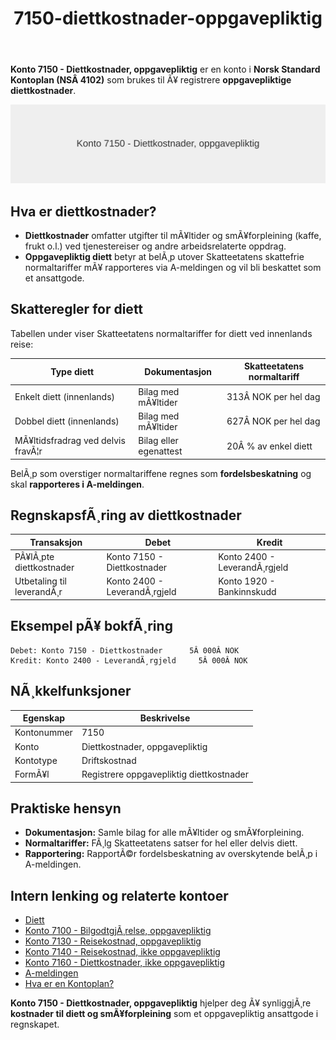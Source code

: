 ﻿---
title: "7150-diettkostnader-oppgavepliktig"
meta_title: "7150-diettkostnader-oppgavepliktig"
meta_description: "**Konto 7150 - Diettkostnader, oppgavepliktig** er en konto i **Norsk Standard Kontoplan (NSÂ 4102)** som brukes til Ã¥ registrere **oppgavepliktige diettkostna..."
slug: 7150-diettkostnader-oppgavepliktig
type: blog
layout: pages/single
---

**Konto 7150 - Diettkostnader, oppgavepliktig** er en konto i **Norsk Standard Kontoplan (NSÂ 4102)** som brukes til Ã¥ registrere **oppgavepliktige diettkostnader**.

![Illustrasjon av konto 7150 Diettkostnader, oppgavepliktig](7150-diettkostnader-oppgavepliktig-image.svg)

## Hva er diettkostnader?

* **Diettkostnader** omfatter utgifter til mÃ¥ltider og smÃ¥forpleining (kaffe, frukt o.l.) ved tjenestereiser og andre arbeidsrelaterte oppdrag.
* **Oppgavepliktig diett** betyr at belÃ¸p utover Skatteetatens skattefrie normaltariffer mÃ¥ rapporteres via A-meldingen og vil bli beskattet som et ansattgode.

## Skatteregler for diett

Tabellen under viser Skatteetatens normaltariffer for diett ved innenlands reise:

| Type diett                       | Dokumentasjon          | Skatteetatens normaltariff  |
|----------------------------------|------------------------|-----------------------------|
| Enkelt diett (innenlands)        | Bilag med mÃ¥ltider     | 313Â NOK per hel dag         |
| Dobbel diett (innenlands)        | Bilag med mÃ¥ltider     | 627Â NOK per hel dag         |
| MÃ¥ltidsfradrag ved delvis fravÃ¦r | Bilag eller egenattest | 20Â % av enkel diett         |

BelÃ¸p som overstiger normaltariffene regnes som **fordelsbeskatning** og skal **rapporteres i A-meldingen**.

## RegnskapsfÃ¸ring av diettkostnader

| Transaksjon                       | Debet                         | Kredit                        |
|-----------------------------------|-------------------------------|-------------------------------|
| PÃ¥lÃ¸pte diettkostnader            | Konto 7150 - Diettkostnader   | Konto 2400 - LeverandÃ¸rgjeld |
| Utbetaling til leverandÃ¸r         | Konto 2400 - LeverandÃ¸rgjeld  | Konto 1920 - Bankinnskudd    |

## Eksempel pÃ¥ bokfÃ¸ring

```plaintext
Debet: Konto 7150 - Diettkostnader      5Â 000Â NOK
Kredit: Konto 2400 - LeverandÃ¸rgjeld     5Â 000Â NOK
```

## NÃ¸kkelfunksjoner

| Egenskap      | Beskrivelse                                         |
|---------------|-----------------------------------------------------|
| Kontonummer   | 7150                                                |
| Konto         | Diettkostnader, oppgavepliktig                      |
| Kontotype     | Driftskostnad                                       |
| FormÃ¥l        | Registrere oppgavepliktig diettkostnader            |

## Praktiske hensyn

* **Dokumentasjon:** Samle bilag for alle mÃ¥ltider og smÃ¥forpleining.
* **Normaltariffer:** FÃ¸lg Skatteetatens satser for hel eller delvis diett.
* **Rapportering:** RapportÃ©r fordelsbeskatning av overskytende belÃ¸p i A-meldingen.

## Intern lenking og relaterte kontoer

* [Diett](/blogs/regnskap/diett "Diett: Guide til normaltariffer, regler og regnskapsfÃ¸ring av diett")
* [Konto 7100 - BilgodtgjÃ¸relse, oppgavepliktig](/blogs/kontoplan/7100-bilgodtgjorelse-oppgavepliktig "Konto 7100 - BilgodtgjÃ¸relse, oppgavepliktig: RegnskapsfÃ¸ring av bilgodtgjÃ¸relse som oppgavepliktig fordel i Norsk kontoplan")
* [Konto 7130 - Reisekostnad, oppgavepliktig](/blogs/kontoplan/7130-reisekostnad-oppgavepliktig "Konto 7130 - Reisekostnad, oppgavepliktig: Komplett Guide til Oppgavepliktige Reisekostnader")
* [Konto 7140 - Reisekostnad, ikke oppgavepliktig](/blogs/kontoplan/7140-reisekostnad-ikke-oppgavepliktig "Konto 7140 - Reisekostnad, ikke oppgavepliktig: Komplett Guide til Ikke Oppgavepliktige Reisekostnader")
* [Konto 7160 - Diettkostnader, ikke oppgavepliktig](/blogs/kontoplan/7160-diettkostnader-ikke-oppgavepliktig "Konto 7160 - Diettkostnader, ikke oppgavepliktig: Komplett Guide til Ikke Oppgavepliktige Diettkostnader")
* [A-meldingen](/blogs/regnskap/hva-er-a-melding "Hva er A-melding? Komplett Guide til A-meldingen")
* [Hva er en Kontoplan?](/blogs/regnskap/hva-er-kontoplan "Hva er en Kontoplan? Komplett Guide til Kontoplaner i Norsk Regnskap")

**Konto 7150 - Diettkostnader, oppgavepliktig** hjelper deg Ã¥ synliggjÃ¸re **kostnader til diett og smÃ¥forpleining** som et oppgavepliktig ansattgode i regnskapet.
